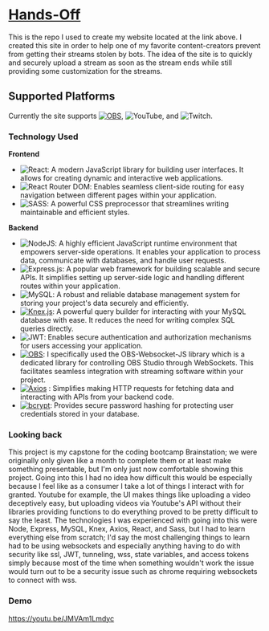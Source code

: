 # [Hands-Off](https://www.hands-off.app) 

This is the repo I used to create my website located at the link above. I created this site in order to help one of my favorite content-creators prevent from getting their streams stolen by bots.
The idea of the site is to quickly and securely upload a stream as soon as the stream ends while still providing some customization for the streams.

## Supported Platforms

Currently the site supports [![OBS](https://img.shields.io/badge/OBS-Open%20Broadcaster%20Software-282c34?style=plastic&logo=obs-studio)](https://obsproject.com/), ![YouTube](https://img.shields.io/badge/YouTube-%23FF0000.svg?style=plastic&logo=YouTube&logoColor=white), and ![Twitch](https://img.shields.io/badge/Twitch-9347FF?style=plastic&logo=twitch&logoColor=white).

### Technology Used

**Frontend**

+ ![React](https://img.shields.io/badge/react-%2320232a.svg?style=plastic&logo=react&logoColor=%2361DAFB): A modern JavaScript library for building user interfaces. It allows for creating dynamic and interactive web applications.
+ ![React Router DOM](https://img.shields.io/badge/React_Router-CA4245?style=plastic&logo=react-router&logoColor=white): Enables seamless client-side routing for easy navigation between different pages within your application.
+ ![SASS](https://img.shields.io/badge/SASS-hotpink.svg?style=plastic&logo=SASS&logoColor=white): A powerful CSS preprocessor that streamlines writing maintainable and efficient styles.

**Backend**

+ ![NodeJS](https://img.shields.io/badge/node.js-6DA55F?style=plastic&logo=node.js&logoColor=white): A highly efficient JavaScript runtime environment that empowers server-side operations. It enables your application to process data, communicate with databases, and handle user requests.
+ ![Express.js](https://img.shields.io/badge/express.js-%23404d59.svg?style=plastic&logo=express&logoColor=%2361DAFB): A popular web framework for building scalable and secure APIs. It simplifies setting up server-side logic and handling different routes within your application.
+ ![MySQL](https://img.shields.io/badge/mysql-%2300f.svg?style=plastic&logo=mysql&logoColor=white): A robust and reliable database management system for storing your project's data securely and efficiently.
+ [![Knex.js](https://img.shields.io/badge/Knex.js-57A34B?style=plastic&logo=database&color=E26421)](http://knexjs.org/): A powerful query builder for interacting with your MySQL database with ease. It reduces the need for writing complex SQL queries directly.
+ ![JWT](https://img.shields.io/badge/JWT-black?style=plastic&logo=JSON%20web%20tokens): Enables secure authentication and authorization mechanisms for users accessing your application.
+ [![OBS](https://img.shields.io/badge/OBS-Open%20Broadcaster%20Software-282c34?style=plastic&logo=obs-studio)](https://obsproject.com/): I specifically used the OBS-Websocket-JS library which is a dedicated library for controlling OBS Studio through WebSockets. This facilitates seamless integration with streaming software within your project.
+ [![Axios](https://img.shields.io/badge/Axios-56A5FF?style=plastic&logo=axios&color=5A29E4)](https://axios-http.com/)
: Simplifies making HTTP requests for fetching data and interacting with APIs from your backend code.
+ [![bcrypt](https://img.shields.io/badge/bcrypt-Hashing%20algorithm-2A6DF4?style=plastic&logo=node.js&color=black)](https://www.npmjs.com/package/bcrypt): Provides secure password hashing for protecting user credentials stored in your database.

### Looking back

This project is my capstone for the coding bootcamp Brainstation; we were originally only given like a month to complete them or at least make something presentable, but I'm only just now comfortable
showing this project. Going into this I had no idea how difficult this would be especially because I feel like as a consumer I take a lot of things I interact with for granted. Youtube for example, the UI makes things like uploading a video deceptively easy, but uploading videos via Youtube's API without their libraries providing functions to do everything proved to be pretty difficult to say the least. The technologies I was experienced with going into this were Node, Express, MySQL, Knex, Axios, React, and Sass, but I had to learn everything else from scratch; I'd say the most challenging things to learn had to be using websockets and especially anything having to do with security like ssl, JWT, tunneling, wss, state variables, and access tokens simply because most of the time when something wouldn't work the issue would turn out to be a security issue such as chrome requiring websockets to connect with wss.

### Demo

https://youtu.be/JMVAm1Lmdyc
